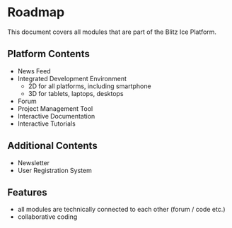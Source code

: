 # Roadmap

This document covers all modules that are part of the Blitz Ice Platform.

## Platform Contents

- News Feed
- Integrated Development Environment
    - 2D for all platforms, including smartphone
    - 3D for tablets, laptops, desktops
- Forum
- Project Management Tool
- Interactive Documentation
- Interactive Tutorials

## Additional Contents

- Newsletter
- User Registration System

## Features

- all modules are technically connected to each other (forum / code etc.)
- collaborative coding
